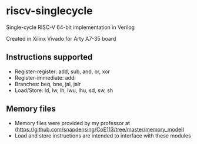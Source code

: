 # riscv-singlecycle
Single-cycle RISC-V 64-bit implementation in Verilog

Created in Xilinx Vivado for Arty A7-35 board

## Instructions supported
* Register-register: add, sub, and, or, xor
* Register-immediate: addi
* Branches: beq, bne, jal, jalr
* Load/Store: ld, lw, lh, lwu, lhu, sd, sw, sh

## Memory files
* Memory files were provided by my professor at (https://github.com/snapdensing/CoE113/tree/master/memory_model)
* Load and store instructions are intended to interface with these modules
